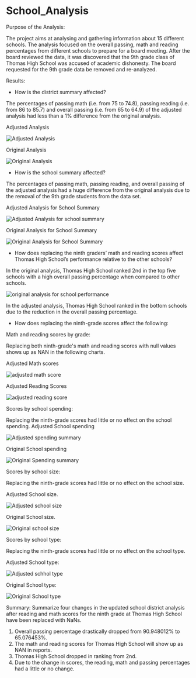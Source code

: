 # School_Analysis
Purpose of the Analysis:

The project aims at analysing and gathering information about 15 different schools. The analysis focused on the overall passing, math and reading percentages from different schools to prepare for a board meeting. After the board reviewed the data, it was discovered that the 9th grade class of Thomas High School was accused of academic dishonesty. The board requested for the 9th grade data be removed and re-analyzed.

Results:
* How is the district summary affected?
 
 The percentages of passing math (i.e. from 75	to 74.8), passing reading (i.e. from 86 to 85.7) and overall passing (i.e. from 65 to 64.9) of the adjusted analysis had less than a 1% difference from the original analysis.
 
 Adjusted Analysis
 
 ![Adjusted Analysis](https://user-images.githubusercontent.com/104453593/171750347-093b1fd1-d6f1-4eeb-ab66-f9f5a8ea2cf5.PNG)
 
 
 Original Analysis

 ![Original Analysis](https://user-images.githubusercontent.com/104453593/171750428-85028aa3-c812-42e5-b820-7f5276464108.PNG)


 * How is the school summary affected?
  
  The percentages of passing math, passing reading, and overall passing of the adjusted analysis had a huge difference from the original analysis due to the removal of the 9th grade students from the data set.
  
  Adjusted Analysis for School Summary
  
  ![Adjusted Analysis for school summary](https://user-images.githubusercontent.com/104453593/171753844-c356b3a3-31f1-4280-98f6-b2102e4dec07.PNG)


  Original Analysis for School Summary
  
  
 ![Original Analysis for School Summary](https://user-images.githubusercontent.com/104453593/171753855-f9865bfa-ccb9-4d50-b6cc-7f82cf03d4c4.PNG)

  
 * How does replacing the ninth graders’ math and reading scores affect Thomas High School’s performance relative to the other schools?
 
  In the original analysis, Thomas High School ranked 2nd in the top five schools with a high overall passing percentage when compared to other schools.
  
  ![original analysis for school performance](https://user-images.githubusercontent.com/104453593/171765046-813da092-80d1-4f43-9b9c-daac12b1fc34.PNG)

  
  In the adjusted analysis, Thomas High School ranked in the bottom schools due to the reduction in the overall passing percentage.
 
 * How does replacing the ninth-grade scores affect the following:
 
Math and reading scores by grade: 

Replacing both ninth-grade's math and reading scores with null values shows up as NAN in the following charts.

Adjusted Math scores



![adjusted math score](https://user-images.githubusercontent.com/104453593/171767840-502f3600-d15a-481c-9a28-78475a455012.PNG)



Adjusted Reading Scores


![adjusted reading score](https://user-images.githubusercontent.com/104453593/171767884-b4442234-e642-46bd-ad9e-fdbfab72e1ff.PNG)


Scores by school spending:

Replacing the ninth-grade scores had little or no effect on the school spending.
Adjusted School spending

![Adjusted spending summary](https://user-images.githubusercontent.com/104453593/171768440-71ff51b0-e088-431a-9dc4-a199968d71a6.PNG)


Original School spending

![Original Spending summary](https://user-images.githubusercontent.com/104453593/171768470-25119a87-a04a-4111-9804-19aa55732138.PNG)

Scores by school size:

Replacing the ninth-grade scores had little or no effect on the school size.

Adjusted School size.

![Adjusted school size](https://user-images.githubusercontent.com/104453593/171768924-5b554d33-d0b5-459e-8e68-81cc77874861.PNG)

Original School size. 

![Original school size](https://user-images.githubusercontent.com/104453593/171768956-9a910153-6d8c-4d31-8dc3-619814b18d77.PNG)

Scores by school type:

Replacing the ninth-grade scores had little or no effect on the school type.

Adjusted School type:

![Adjusted schhol type](https://user-images.githubusercontent.com/104453593/171769250-82b33025-35f4-41d8-bcff-29e77169894f.PNG)


Original School type:

![Original School type](https://user-images.githubusercontent.com/104453593/171769277-38eca056-8375-4730-9736-3706320085d6.PNG)

Summary:
Summarize four changes in the updated school district analysis after reading and math scores for the ninth grade at Thomas High School have been replaced with NaNs.
1) Overall passing percentage drastically dropped from 90.948012% to 65.076453%.
2) The math and reading scores for Thomas High School will show up as NAN in reports.
3) Thomas High School dropped in ranking from 2nd.
4) Due to the change in scores, the reading, math and passing percentages had a little or no change.



